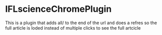 # IFLscienceChromePlugin
This is a plugin that adds all/ to the end of the url and does a refres so the full article is loded instead of multiple clicks to see the full artcicle

